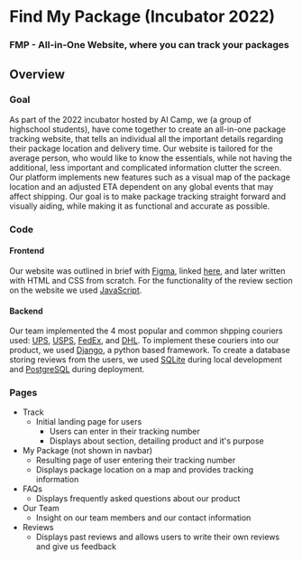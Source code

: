 # Find My Package (Incubator 2022)

### FMP - All-in-One Website, where you can track your packages

## Overview

### Goal

As part of the 2022 incubator hosted by AI Camp, we (a group of highschool students), have come together to create an all-in-one package tracking website, that tells an individual all the important details regarding their package location and delivery time. Our website is tailored for the average person, who would like to know the essentials, while not having the additional, less important and complicated information clutter the screen. Our platform implements new features such as a visual map of the package location and an adjusted ETA dependent on any global events that may affect shipping. Our goal is to make package tracking straight forward and visually aiding, while making it as functional and accurate as possible.

### Code

#### Frontend

Our website was outlined in brief with [Figma](https://www.figma.com/), linked [here](https://www.figma.com/file/JSULGHeTbNlblRTeW8jWoK/FindMyPackageMockup?node-id=27%3A1973), and later written with HTML and CSS from scratch. For the functionality of the review section on the website we used [JavaScript](https://www.javascript.com/).

#### Backend

Our team implemented the 4 most popular and common shpping couriers used: [UPS](https://www.ups.com/), [USPS](https://www.usps.com/), [FedEx](https://www.fedex.com/), and [DHL](https://www.dhl.com/). To implement these couriers into our product, we used [Django](https://www.djangoproject.com/), a python based framework. To create a database storing reviews from the users, we used [SQLite](https://www.sqlite.com/) during local development and [PostgreSQL](https://www.postgresql.org/) during deployment.

### Pages

- Track
  - Initial landing page for users
    - Users can enter in their tracking number
    - Displays about section, detailing product and it's purpose
- My Package (not shown in navbar)
  - Resulting page of user entering their tracking number
  - Displays package location on a map and provides tracking information
- FAQs
  - Displays frequently asked questions about our product
- Our Team
  - Insight on our team members and our contact information
- Reviews
  - Displays past reviews and allows users to write their own reviews and give us feedback